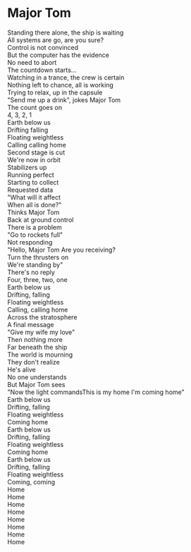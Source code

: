 # Major Tom

Standing there alone, the ship is waiting  
All systems are go, are you sure?  
Control is not convinced  
But the computer has the evidence  
No need to abort  
The countdown starts...  
Watching in a trance, the crew is certain  
Nothing left to chance, all is working  
Trying to relax, up in the capsule  
"Send me up a drink", jokes Major Tom  
The count goes on  
4, 3, 2, 1  
Earth below us  
Drifting falling  
Floating weightless  
Calling calling home  
Second stage is cut  
We're now in orbit  
Stabilizers up  
Running perfect  
Starting to collect  
Requested data  
"What will it affect  
When all is done?"  
Thinks Major Tom  
Back at ground control  
There is a problem  
"Go to rockets full"  
Not responding  
"Hello, Major Tom Are you receiving?  
Turn the thrusters on  
We're standing by"  
There's no reply  
Four, three, two, one  
Earth below us  
Drifting, falling  
Floating weightless  
Calling, calling home  
Across the stratosphere  
A final message  
"Give my wife my love"  
Then nothing more  
Far beneath the ship  
The world is mourning  
They don't realize  
He's alive  
No one understands  
But Major Tom sees  
"Now the light commandsThis is my home I'm coming home"  
Earth below us  
Drifting, falling  
Floating weightless  
Coming home  
Earth below us  
Drifting, falling  
Floating weightless  
Coming home  
Earth below us  
Drifting, falling  
Floating weightless  
Coming, coming  
Home  
Home  
Home  
Home  
Home  
Home  
Home  
Home

